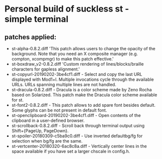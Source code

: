 Personal build of suckless st - simple terminal
===============================================

patches applied:
----------------

- st-alpha-0.8.2.diff
'This patch allows users to change the opacity of the background. Note that you need an X composite manager (e.g. compton, xcompmgr) to make this patch effective.'
- st-boxdraw_v2-0.8.2.diff
'Custom rendering of lines/blocks/braille characters for gapless alignment.'
- st-copyurl-20190202-3be4cf1.diff        - Select and copy the last URL displayed with Mod1+l. Multiple invocations cycle through the available URLs. URLs spanning multiple lines are not handled.
- st-dracula-0.8.2.diff                   - Dracula is a color scheme made by Zeno Rocha based on Solarized. This patch make the Dracula color scheme available for st.
- st-font2-0.8.2.diff                     - This patch allows to add spare font besides default. Some glyphs can be not present in default font.
- st-openclipboard-20190202-3be4cf1.diff  - Open contents of the clipboard in a user-defined browser.
- st-scrollback-0.8.2.diff                - Scroll back through terminal output using Shift+{PageUp, PageDown}.
- st-spoiler-20180309-c5ba9c0.diff        - Use inverted defaultbg/fg for selection when bg/fg are the same.
- st-vertcenter-20180320-6ac8c8a.diff     - Vertically center lines in the space available if you have set a larger chscale in config.h.

